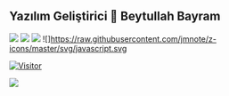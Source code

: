 
## Yazılım Geliştirici 👋  Beytullah Bayram
 ![](https://img.shields.io/badge/SoftwareDeveloper-red)
 ![](https://img.shields.io/badge/SQLDeveloper-yellow)
 ![](https://img.shields.io/badge/AlmostFullStackDeveloper-dark)
 ![]https://raw.githubusercontent.com/jmnote/z-icons/master/svg/javascript.svg


[![Visitor](https://visitor-badge.laobi.icu/badge?page_id=beytullahbyram.beytullahbyram)](#)


<img align="left" src="https://github-readme-stats.vercel.app/api?username=beytullahbyram&theme=blue-green">

